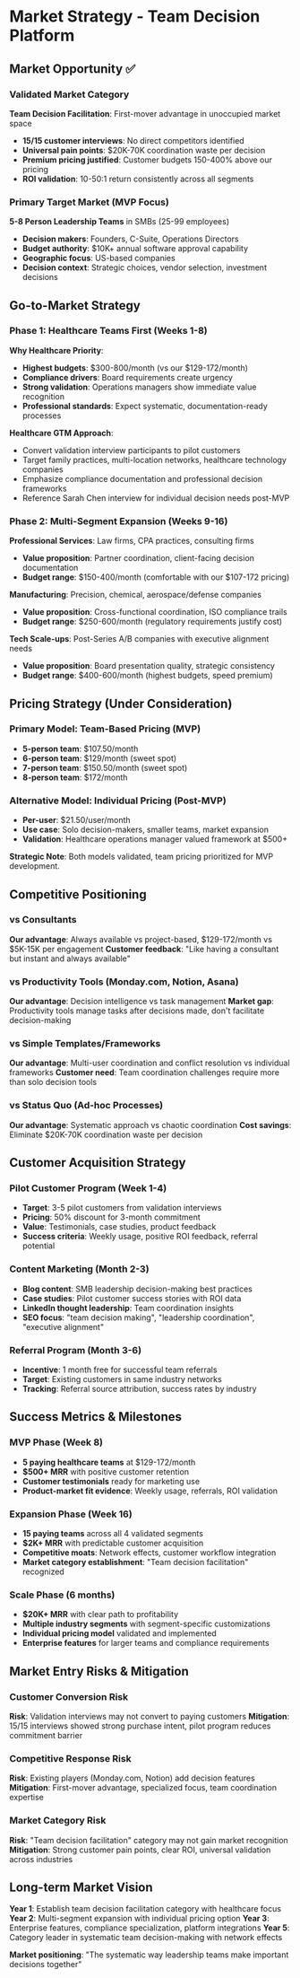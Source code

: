 # Market Strategy - Team Decision Platform

## Market Opportunity ✅

### Validated Market Category
**Team Decision Facilitation**: First-mover advantage in unoccupied market space
- **15/15 customer interviews**: No direct competitors identified
- **Universal pain points**: $20K-70K coordination waste per decision
- **Premium pricing justified**: Customer budgets 150-400% above our pricing
- **ROI validation**: 10-50:1 return consistently across all segments

### Primary Target Market (MVP Focus)
**5-8 Person Leadership Teams** in SMBs (25-99 employees)
- **Decision makers**: Founders, C-Suite, Operations Directors
- **Budget authority**: $10K+ annual software approval capability
- **Geographic focus**: US-based companies
- **Decision context**: Strategic choices, vendor selection, investment decisions

## Go-to-Market Strategy

### Phase 1: Healthcare Teams First (Weeks 1-8)
**Why Healthcare Priority**:
- **Highest budgets**: $300-800/month (vs our $129-172/month)
- **Compliance drivers**: Board requirements create urgency
- **Strong validation**: Operations managers show immediate value recognition
- **Professional standards**: Expect systematic, documentation-ready processes

**Healthcare GTM Approach**:
- Convert validation interview participants to pilot customers
- Target family practices, multi-location networks, healthcare technology companies
- Emphasize compliance documentation and professional decision frameworks
- Reference Sarah Chen interview for individual decision needs post-MVP

### Phase 2: Multi-Segment Expansion (Weeks 9-16)
**Professional Services**: Law firms, CPA practices, consulting firms
- **Value proposition**: Partner coordination, client-facing decision documentation
- **Budget range**: $150-400/month (comfortable with our $107-172 pricing)

**Manufacturing**: Precision, chemical, aerospace/defense companies  
- **Value proposition**: Cross-functional coordination, ISO compliance trails
- **Budget range**: $250-600/month (regulatory requirements justify cost)

**Tech Scale-ups**: Post-Series A/B companies with executive alignment needs
- **Value proposition**: Board presentation quality, strategic consistency
- **Budget range**: $400-600/month (highest budgets, speed premium)

## Pricing Strategy (Under Consideration)

### Primary Model: Team-Based Pricing (MVP)
- **5-person team**: $107.50/month
- **6-person team**: $129/month (sweet spot)
- **7-person team**: $150.50/month (sweet spot)
- **8-person team**: $172/month

### Alternative Model: Individual Pricing (Post-MVP)
- **Per-user**: $21.50/user/month
- **Use case**: Solo decision-makers, smaller teams, market expansion
- **Validation**: Healthcare operations manager valued framework at $500+

**Strategic Note**: Both models validated, team pricing prioritized for MVP development.

## Competitive Positioning

### vs Consultants
**Our advantage**: Always available vs project-based, $129-172/month vs $5K-15K per engagement
**Customer feedback**: "Like having a consultant but instant and always available"

### vs Productivity Tools (Monday.com, Notion, Asana)
**Our advantage**: Decision intelligence vs task management
**Market gap**: Productivity tools manage tasks after decisions made, don't facilitate decision-making

### vs Simple Templates/Frameworks
**Our advantage**: Multi-user coordination and conflict resolution vs individual frameworks
**Customer need**: Team coordination challenges require more than solo decision tools

### vs Status Quo (Ad-hoc Processes)
**Our advantage**: Systematic approach vs chaotic coordination
**Cost savings**: Eliminate $20K-70K coordination waste per decision

## Customer Acquisition Strategy

### Pilot Customer Program (Week 1-4)
- **Target**: 3-5 pilot customers from validation interviews
- **Pricing**: 50% discount for 3-month commitment
- **Value**: Testimonials, case studies, product feedback
- **Success criteria**: Weekly usage, positive ROI feedback, referral potential

### Content Marketing (Month 2-3)
- **Blog content**: SMB leadership decision-making best practices
- **Case studies**: Pilot customer success stories with ROI data
- **LinkedIn thought leadership**: Team coordination insights
- **SEO focus**: "team decision making", "leadership coordination", "executive alignment"

### Referral Program (Month 3-6)
- **Incentive**: 1 month free for successful team referrals
- **Target**: Existing customers in same industry networks
- **Tracking**: Referral source attribution, success rates by industry

## Success Metrics & Milestones

### MVP Phase (Week 8)
- **5 paying healthcare teams** at $129-172/month
- **$500+ MRR** with positive customer retention
- **Customer testimonials** ready for marketing use
- **Product-market fit evidence**: Weekly usage, referrals, ROI validation

### Expansion Phase (Week 16)  
- **15 paying teams** across all 4 validated segments
- **$2K+ MRR** with predictable customer acquisition
- **Competitive moats**: Network effects, customer workflow integration
- **Market category establishment**: "Team decision facilitation" recognized

### Scale Phase (6 months)
- **$20K+ MRR** with clear path to profitability
- **Multiple industry segments** with segment-specific customizations
- **Individual pricing model** validated and implemented
- **Enterprise features** for larger teams and compliance requirements

## Market Entry Risks & Mitigation

### Customer Conversion Risk
**Risk**: Validation interviews may not convert to paying customers
**Mitigation**: 15/15 interviews showed strong purchase intent, pilot program reduces commitment barrier

### Competitive Response Risk  
**Risk**: Existing players (Monday.com, Notion) add decision features
**Mitigation**: First-mover advantage, specialized focus, team coordination expertise

### Market Category Risk
**Risk**: "Team decision facilitation" category may not gain market recognition
**Mitigation**: Strong customer pain points, clear ROI, universal validation across industries

## Long-term Market Vision

**Year 1**: Establish team decision facilitation category with healthcare focus
**Year 2**: Multi-segment expansion with individual pricing option
**Year 3**: Enterprise features, compliance specialization, platform integrations
**Year 5**: Category leader in systematic team decision-making with network effects

**Market positioning**: "The systematic way leadership teams make important decisions together"